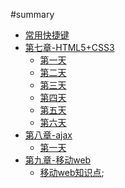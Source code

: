 #summary 
* [常用快捷键](common_shortcuts.md)
* [第七章-HTML5+CSS3]()
	* [第一天](chapter07_HTML5+CSS3/HTML5+CSS3_day01.md) 
	* [第二天](chapter07_HTML5+CSS3/HTML5+CSS3_day02.md) 
	* [第三天](chapter07_HTML5+CSS3/HTML5+CSS3_day03.md) 
	* [第四天](chapter07_HTML5+CSS3/HTML5+CSS3_day04.md) 
	* [第五天](chapter07_HTML5+CSS3/HTML5+CSS3_day05.md) 
	* [第六天](chapter07_HTML5+CSS3/HTML5+CSS3_day06.md) 
* [第八章-ajax]()
	* [第一天](chapter8_ajax/ajax_day01.md) 
* [第九章-移动web]()
	* [移动web知识点](chapter09_移动web/移动web知识点.md);
